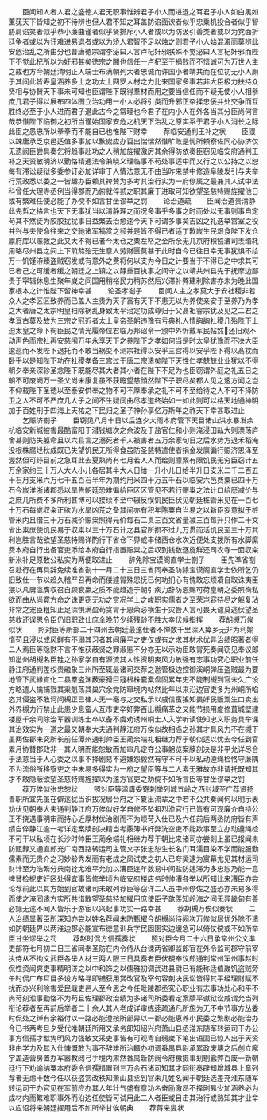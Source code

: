 <!-- { "loadSidebar": true } -->
　　臣闻知人者人君之盛徳人君无职事惟辨君子小人而进退之耳君子小人如白黒如薫莸天下皆知之初不待辨也但人君不知之耳盖防谄面谀者似乎忠乗机投合者似乎智胁肩谄笑者似乎恭小廉曲谨者似乎贤排斥小人者或以为防汲引善类者或以为党面折廷争者或以为讦难进易退者或以为矫人君智不足以烛之则君子小人始混淆而莫辨此安危治乱之所由分也昔唐徳宗谓李泌曰人言卢杞奸邪朕殊不觉泌曰人言杞奸邪而陛下不觉此杞所以为奸邪甚矣徳宗之闇也信任一卢杞至于祸败而不悟诚可为万世人主之戒也方今朝廷清明正人端士布满朝列大者忠诚而许国小者靖共而在位初无小人厠于其间此皆寿皇涵养多士之功太上网罗人材之力比来国家多事若非大臣极力扶持众贤相与协賛天下事未可知也臣谓陛下既得羣材而用之要当信任而不疑无使小人相叅庶几君子得以展布四体图立治功用一小人必将引类而升邪正杂揉忠佞并处交争而互胜终必至于小人进而君子退此古今之常理也今君子在内小人在外各当其分臣尚何言哉恭惟陛下临御之初所当谨始国家安危之机天下治乱之原实系于君子小人消长之际此臣之愚忠所以拳拳而不能自已也惟陛下财幸
　　荐临安通判王补之状
　　臣猥以踈庸承乏京邑适值多事加以歉嵗应办百出惴惴然惟旷败是忧所頼寮佐同心协济仅无遗阙臣尝具奏乞将趋事赴功之人稍加旌擢激厉其余得防依奏臣窃见临安府通判王补之天资敏明济以勤恪精通法令兼晓义理临事不苟处事适中而又行之以公持之以恕每有滞讼疑狱多委参订必加详审于人情法意无不曲当昨来禁中修造阜陵发引与夫举行荒政悉以委之一皆趣办臣赖其禆賛为多考其治行实为一府僚属之最兼其人试中法科曾任大理寺丞例当得郡而乃俯就倅贰之职其廉于进取可知欲望圣慈特赐旌擢他日或有繁难任使必能了办傥不如言甘坐谬举之罚
　　论治道疏
　　臣闻治道贵清静此先哲之格言也天下无事犹当以清静理之而况多事乎多事之时而处以无事则事自定苟其不然徒为胶胶扰扰事日益繁去治愈逺今天下可谓多事矣吉凶之礼迭举宫室之役并兴与夫使命往来之交驰诸军犒赏之频并是皆不得已者适丁歉嵗生民艰食陛下发仓廪府库以赈救之此又大不得已者今太仓之粟左帑之金所余无几京府积镪漕司羡缗耗用略尽州县之间上下煎熬殆无生意人劳财匮莫甚于此时自今已往日幸无事犹惧不给万一饥馑洊臻盗贼窃发或有意外之费将何以支为今日之计要当于不得已之中求其可已者己之可缓者缓之朝廷之上镇之以静重百执事之间守之以靖共州县先于抚摩边鄙贵于寜辑休息生聚年嵗之间国用稍裕民力稍苏然后兴滞补弊建利除害亦未为晚此国家根本之计惟陛下留神幸甚
　　论圣孝劄子
　　臣闻人主之孝莫大于安社稷非若众人之孝区区致养而已盖人主贵为天子富有天下不患无以为养使亲安于至养乃为孝之大者唐之太宗明皇扫除祸乱身致太平治定功成尊归于父髙祖睿宗犹及见之二君之孝亘古莫及故为三宗之冠近者太上皇帝圣躬违豫有亏典礼人情詾詾社稷几殆陛下上迫太皇之命下徇臣民之情光履帝位君临万邦诏令一颁中外忻戴军民帖然还旧观不动声色而宗社再安慈闱万年永享天下之养陛下之孝如何当是时太皇犹豫而不决大臣逡巡而不发陛下退托而不敢当祸变不测宗社得以安乎三宫得以安乎陛下得以髙枕而卧乎以是知陛下功在社稷孝备三宫过于唐二宗逺矣陛下天性仁孝兢兢业业犹以不得朝夕奉亲深轸圣念陛下既能尽其大者其小者在陛下不足为也臣窃谓外庭之礼五日之朝不可废阙万一圣父尚未康复虽不获瞻望慈顔然陛下子职尽矣都人见之逺方闻之岂不仰载陛下圣徳以至泰安供奉之物不可不厚奉承之礼不可不至给待之人不可不择防卫之人不可不严庶几人子之间不生疑间曲尽孝道终始如一如此则可以格天地通神明加于百姓刑于四海上天祐之下民归之圣子神孙享亿万斯年之祚天下幸甚取进止
　　乞赈济劄子
　　臣窃见八月十日以后连夕大雨本府管下天目诸山洪水暴发余杭临安新城被害最酷富阳于潜钱塘次之余波及于盐官仁和小则淹浸田畆大则漂荡庐舍甚则防失躯命且以六县言之溺死者千人被害者五万余家旬日之后水势方退禾稻淹没根株腐烂秋成既已失望饥民无所得食虽防圣慈特遣使者捐金发廪徧行赈济恩泽至渥然但可纾目前之急耳此去夏熟尚有七月若人人而给则廪粟有限饥民无穷臣窃计五万余家约三十万人大人小儿各居其半大人日给一升小儿日给半升日支米二千二百五十石月支米六万七千五百石半年为期约用米四十万五千石以临安六邑费粟已四十万石今嵗淮浙诸郡悉以旱告朝廷恐难徧给臣区区管见不若行赈粜之法计口给厯减价与之庶几所费不多所利甚博可以接续不至中辍反悮饥民臣伏见朝廷桩管米见在一百七十万石每嵗収籴正欲为水旱凶荒之备其间亦有积年陈粟自当易之以新臣妄意拟于桩管米内且借三十万石减价赈粜照得元价每石二贯三百文省量减三百每升只作二十文省出粜庶使饥民易于収粜以三十万石计之县官所损不过九万贯而活饥民至三十万其利岂胜言哉欲望圣慈特赐详酌行下省仓下界或丰储西仓水次近便处支拨所有水脚縻费本府自行出备官吏添给本府自行措置赈粜之后収到钱数逐旋觧还司农寺一面収籴新米补足原数公私实为两便取进止
　　辞免除宝谟阁直学士劄子
　　臣先凖省劄召赴行在再具辞免续准省劄十一月二十三日三省同奉圣防除宝谟阁直学士依所乞仍旧致仕一节以趋久稽严召再命而偻遽冐殊恩抚已何功扪心有愧敢忘烦凟自取诛夷臣猥以凡庸滥膺収召自顾衰羸之质不能趋造于朝引疾力辞防恩赐可荷皇朝之委照徇私欲而曲从尚寛方命之诛更窃无功之赏况学士之峻职实儒者之至荣岂容待尽之躯复玷非常之宠臣粗知止足深惧满盈苟贪冐于恩荣必横生于灾咎人言可畏天谴莫逃伏望圣慈收还误恩令臣仍旧职致仕庶全晚节少续残龄不胜大幸伏候指挥
　　荐胡槻万俟似状
　　照对臣等所部二十四州去朝廷最逺仕者不惮数千里深入瘴乡无非为利媮惰苟且浸以成风鲜有不溺其习者其间廉平之吏仅或有之求其材术优异治绩昭著者得二人焉臣等隐黙不言不惟获蔽贤之罪淑慝不分亦无以示劝臣敢冐死奏闻窃见奉议郎知邕州胡槻名臣铨之孙家学自有源流其人性资明爽风力敏强有志事功究心职业前任静江府通判差权贵融象三州所至辄最诸司交荐之邕管极边控御溪峒弹压盗贼最为要地管下武縁宣化二县羣盗渊薮豪猾巨冦根株嚢槖盘固累年吏不能制槻到官未久广设方略遣人擒捕戮其渠魁荡其巢穴余党防窜境内帖然比年以来沿边官吏多为州峒所啗恣其侵盗不敢诃问槻正已律人无一毫与之交私示以威信蛮猺知畏奸民贩鬻生口卖出外界槻力行禁止此患少息蛮人互市吏卒奸弊百出槻痛革之又能节损用度修葺城壁建楼屋千余间除治军器训练士卒以备不虞劝诱州峒士人入学听读使知忠义职务具举课其治效实为一道之最又朝奉大夫通判静江府万俟似故相卨之孙其才具风力不在槻下虽两佐郡未究所长前任潭州通判帅臣王蔺余端礼相继力荐于朝似适以忧去今任到官累月协賛郡政非一其人明而能恕敏而加审凡定夺公事躬览案牍剖决是非平允详尽合于法意当于人心委之以事不择剧易不避嫌怨毅然有守不可干以私动遵绳检恪守廉隅不为流俗所移寮吏之中未易多得实为一府之望臣等与二人素无雅故亦非请托既知其才不敢隐蔽欲望圣慈特赐旌擢以为逺方官吏之劝傥不如所言臣等甘坐谬举之罚
　　荐万俟似张忠恕状
　　照对臣等滥膺委寄刺举列城五岭之西封域至广荐贤扬善职所宜先虽在僻逺犹当识拔况居台府之下夐出流辈之中若不公共奏闻何以明示表劝伏见朝奉大夫通判静江府万俟似好学自修不坠祖烈涖官行已皆有可观廉介自持公正不挠遇事明审而持心近厚材优治剧而不为烦苛入仕已及六任前后两丞防府皆有声绩自倅静江逾一考详定案牍剖决精当考覈簿书奸弊洗空吏不能欺事至立办动遵绳检不可干以私顷在长沙时帅臣王蔺余端礼相继力荐于朝比来诸司亦尝剡上虽已报闻未防甄録又通直郎充广南西路转运司主管文字张忠恕生长名门耳濡目染不学而能服勤儒素而无贵介之习妙龄秀发而有老成之风试吏之初人已夸奨逮为賔幕尤见其材运司财计至为浩繁分典南铨尤难平允加以漕臣连年数易中间盐防逋滞为多忠恕乃能一意禆賛检柅吏奸区处得宜事皆修举顷为临安府楼店务时帅漕各举以所知比来漕臣亦尝论荐前此以其方始到官故诸司未敢列荐臣等窃详二人虽中州僚佐之盛恐亦未易多得而使之淹囘逺方实所共惜敢望圣慈特加擢用庶使臣子歆羡知岭海之间无异畿甸有善必録无逺不闻人皆乐于游宦以兴起事功实一路幸甚
　　荐胡槻万俟似奏状
　　二人治绩显著臣所深知亦尝以姓名荐闻未防甄擢今胡槻尚待阙次万俟似居忧外除不逺如防朝廷畀以两淮边郡必能宣布徳意训兵字民固圉实边缓急可以倚仗傥或不如所举臣甘坐谬举之罚
　　荐赵时侃方信孺奏状
　　照对臣今月二十六日承常州公文凖吏部符七月初二日三省同奉圣防在内令侍从台谏两省卿监郎官在外令监司郡守前宰执侍从不拘文武臣各举人材三两人限三日具奏者臣伏覩奉议郎通判常州军州事赵时侃性资闿爽吏事精明济之以中和饰之以儒雅初调武进县尉已有能称适值嵗饥盗贼旁午时侃广布耳目多设方略寻即捕获用赏改官及宰句容剖决民讼皆得其平经理财赋不扰而办兴利除害爱民戢吏邑人至今思之今任毗陵郡丞究心职业有志事功处心和平不尚苛刻涖事勤恪不为苟且佐理郡政治绩为多诸司所委看定案牍平谳狱讼咸谓允当列衔论荐者至再前后举者二十余人其人老成详审练逹疏通凡所施为无不中节事方丛委时侃处之绰有余裕付以一路必能澄按所部畀以一郡必能恵养小民委之繁剧必能治办今已书两考旦夕受代唯朝廷所用又承务郎知绍兴府萧山县丞淮东随军转运司干办公事方信孺才猷隽明风力强敏文采吏事皆有可观粤自弱嵗下笔出语固已惊人出于天资非由学力及其入仕慷慨敢为事不辞难所治輙办初调番禺县尉承累政废壊之后创立廨宇盖造营房置办军器教阅弓手境内肃然番禺新防阙令府檄摄事刬剔蠧弊百废一新朝廷行下劝谕纳粟本府委令信孺措置到三万余石诸司知其才同衔奏辟知增城县上章列荐者无虑十数今任以获盗赏改秩知萧山县丞到官未几姓名闻于朝廷选差充淮东随军转运司干办官见在军前应办其人年壮气盛有意功名奋励激昂不择剧易少加涵养必为成材内而繁难职事外而沿边任使皆可试用此二人者臣或目击其治行或熟知其才业举以应诏将来朝廷擢用后不如所举甘俟朝典
　　荐蒋来叟状

